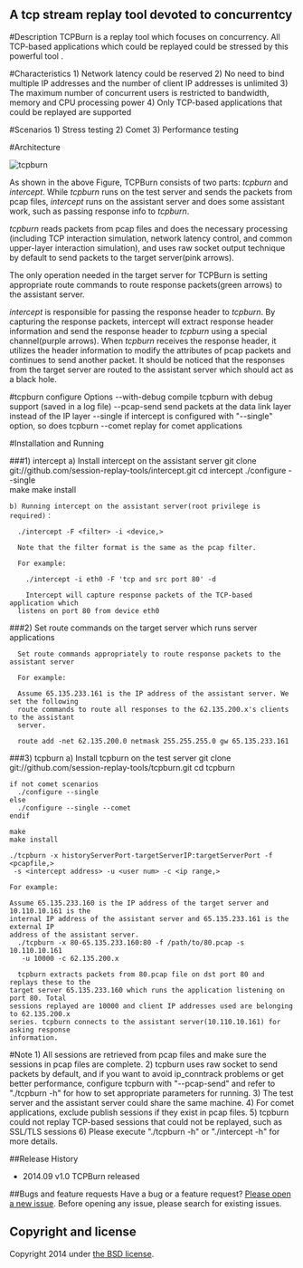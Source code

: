## A tcp stream replay tool devoted to concurrentcy


#Description
TCPBurn is a replay tool which focuses on concurrency. All TCP-based applications which could be replayed could be stressed by this powerful tool .


#Characteristics
    1) Network latency could be reserved
    2) No need to bind multiple IP addresses and the number of client IP addresses 
       is unlimited
    3) The maximum number of concurrent users is restricted to bandwidth, memory
       and CPU processing power
    4) Only TCP-based applications that could be replayed are supported


#Scenarios
    1) Stress testing 
    2) Comet
    3) Performance testing


#Architecture

![tcpburn](https://raw.github.com/wangbin579/auxiliary/master/images/tcpburn.GIF)

As shown in the above Figure, TCPBurn consists of two parts: *tcpburn* and *intercept*. While *tcpburn* runs on the test server and sends the packets from pcap files, *intercept* runs on the assistant server and does some assistant work, such as passing response info to *tcpburn*.

*tcpburn* reads packets from pcap files and does the necessary processing (including TCP interaction simulation, network latency control, and common upper-layer interaction simulation), and uses raw socket output technique by default to send packets to the target server(pink arrows).

The only operation needed in the target server for TCPBurn is setting appropriate route commands to route response packets(green arrows) to the assistant server.

*intercept* is responsible for passing the response header to *tcpburn*. By capturing the response packets, intercept will extract response header information and send the response header to *tcpburn* using a special channel(purple arrows). When *tcpburn* receives the response header, it utilizes the header information to modify the attributes of pcap packets and continues to send another packet. It should be noticed that the responses from the target server are routed to the assistant server which should act as a black hole.


#tcpburn configure Options
    --with-debug      compile tcpburn with debug support (saved in a log file)
    --pcap-send       send packets at the data link layer instead of the IP layer
    --single          if intercept is configured with "--single" option, so does tcpburn
    --comet           replay for comet applications


#Installation and Running

###1) intercept
    a) Install intercept on the assistant server
      git clone git://github.com/session-replay-tools/intercept.git
      cd intercept
      ./configure --single  
      make
      make install
	
    b) Running intercept on the assistant server(root privilege is required)：

      ./intercept -F <filter> -i <device,> 
	
      Note that the filter format is the same as the pcap filter.

      For example:

        ./intercept -i eth0 -F 'tcp and src port 80' -d

        Intercept will capture response packets of the TCP-based application which 
      listens on port 80 from device eth0 


###2) Set route commands on the target server which runs server applications

      Set route commands appropriately to route response packets to the assistant server
	
      For example:
	
      Assume 65.135.233.161 is the IP address of the assistant server. We set the following
      route commands to route all responses to the 62.135.200.x's clients to the assistant
      server.

      route add -net 62.135.200.0 netmask 255.255.255.0 gw 65.135.233.161


###3) tcpburn
    a) Install tcpburn on the test server
    git clone git://github.com/session-replay-tools/tcpburn.git
    cd tcpburn

    if not comet scenarios
      ./configure --single 
    else
      ./configure --single --comet  
    endif

    make
    make install
	
    ./tcpburn -x historyServerPort-targetServerIP:targetServerPort -f <pcapfile,> 
     -s <intercept address> -u <user num> -c <ip range,>

    For example:
	
    Assume 65.135.233.160 is the IP address of the target server and 10.110.10.161 is the
    internal IP address of the assistant server and 65.135.233.161 is the external IP 
    address of the assistant server.
      ./tcpburn -x 80-65.135.233.160:80 -f /path/to/80.pcap -s 10.110.10.161 
       -u 10000 -c 62.135.200.x
    
      tcpburn extracts packets from 80.pcap file on dst port 80 and replays these to the
    target server 65.135.233.160 which runs the application listening on port 80. Total 
    sessions replayed are 10000 and client IP addresses used are belonging to 62.135.200.x
    series. tcpburn connects to the assistant server(10.110.10.161) for asking response 
    information.


#Note
    1) All sessions are retrieved from pcap files and make sure the sessions in pcap files 
       are complete.
    2) tcpburn uses raw socket to send packets by default, and if you want to avoid 
       ip_conntrack problems or get better performance, configure tcpburn with "--pcap-send"
       and refer to "./tcpburn -h" for how to set appropriate parameters for running.
    3) The test server and the assistant server could share the same machine.
    4) For comet applications, exclude publish sessions if they exist in pcap files.
    5) tcpburn could not replay TCP-based sessions that could not be replayed, 
       such as SSL/TLS sessions
    6) Please execute "./tcpburn -h" or "./intercept -h" for more details.


##Release History
+ 2014.09  v1.0    TCPBurn released


##Bugs and feature requests
Have a bug or a feature request? [Please open a new issue](https://github.com/session-replay-tools/tcpburn/issues). Before opening any issue, please search for existing issues.


## Copyright and license

Copyright 2014 under [the BSD license](LICENSE).
